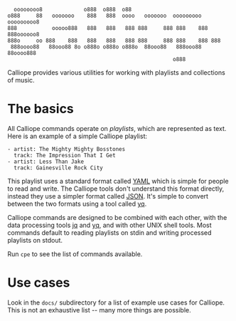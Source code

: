 ```
  oooooooo8             o888  o888  o88
o888     88   ooooooo    888   888  oooo   ooooooo  ooooooooo    ooooooooo8
888           ooooo888   888   888   888 888     888 888    888 888oooooo8
888o     oo 888    888   888   888   888 888     888 888    888 888
 888oooo88   88ooo88 8o o888o o888o o888o  88ooo88   888ooo88     88oooo888
                                                    o888
```

Calliope provides various utilities for working with playlists and
collections of music.

# The basics

All Calliope commands operate on *playlists*, which are represented as text.
Here is an example of a simple Calliope playlist:

    - artist: The Mighty Mighty Bosstones
      track: The Impression That I Get
    - artist: Less Than Jake
      track: Gainesville Rock City

This playlist uses a standard format called [YAML](http://yaml.org/) which is
simple for people to read and write. The Calliope tools don't understand this
format directly, instead they use a simpler format called
[JSON](https://json.org/). It's simple to convert between the two formats using
a tool called [yq](https://github.com/kislyuk/yq).

Calliope commands are designed to be combined with each other, with the
data processing tools [jq](https://stedolan.github.io/jq/) and
[yq](https://github.com/kislyuk/yq), and with other UNIX shell tools.
Most commands default to reading playlists on stdin and writing processed
playlists on stdout.

Run `cpe` to see the list of commands available.

# Use cases

Look in the `docs/` subdirectory for a list of example use cases for
Calliope. This is not an exhaustive list -- many more things are possible.
